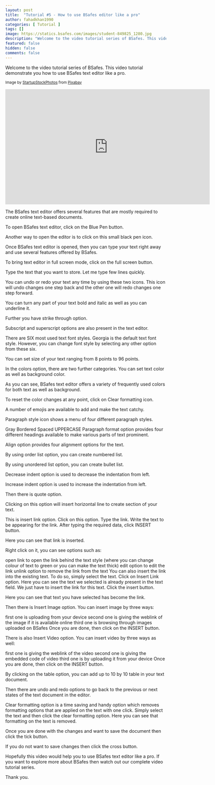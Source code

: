 ```yaml
---
layout: post
title:  "Tutorial #5 - How to use BSafes editor like a pro"
author: fahadkhan1990 
categories: [ Tutorial ]
tags: []
image: https://statics.bsafes.com/images/student-849825_1280.jpg 
description: "Welcome to the video tutorial series of BSafes. This video tutorial demonstrate you how to use BSafes text editor like a pro."
featured: false 
hidden: false 
comments: false
---
```


Welcome to the video tutorial series of BSafes. This video tutorial demonstrate you how to use BSafes text editor like a pro.

<sup>Image by <a href="https://pixabay.com/users/startupstockphotos-690514/">StartupStockPhotos</a> from <a href="https://pixabay.com/photos/student-typing-keyboard-text-849825/">Pixabay</a></sup>
<iframe width="640" height="360" src="https://www.youtube.com/embed/Toxk-uSLyWQ" frameborder="0" allow="accelerometer; autoplay; encrypted-media; gyroscope; picture-in-picture" allowfullscreen></iframe>

The BSafes text editor offers several features that are mostly required to create online text-based documents.

To open BSafes text editor, click on the Blue Pen button.

Another way to open the editor is to click on this small black pen icon.

Once BSafes text editor is opened, then you can type your text right away and use several features offered by BSafes. 

To bring text editor in full screen mode, click on the full screen button.

Type the text that you want to store. Let me type few lines quickly.

You can undo or redo your text any time by using these two icons. This icon will undo changes one step back and the other one will redo changes one step forward.  

You can turn any part of your text bold and italic as well as you can underline it. 

Further you have strike through option.

Subscript and superscript options are also present in the text editor.

There are SIX most used text font styles. Georgia is the default text font style. However, you can change font style by selecting any other option from these six. 

You can set size of your text ranging from 8 points to 96 points.

In the colors option, there are two further categories. You can set text color as well as background color. 

As you can see, BSafes text editor offers a variety of frequently used colors for both text as well as background.

To reset the color changes at any point, click on Clear formatting icon.

A number of emojis are available to add and make the text catchy.

Paragraph style icon shows a menu of four different paragraph styles.

Gray
Bordered
Spaced
UPPERCASE
Paragraph format option provides four different headings available to make various parts of text prominent.

Align option provides four alignment options for the text.

By using order list option, you can create numbered list.

By using unordered list option, you can create bullet list.

Decrease indent option is used to decrease the indentation from left.

Increase indent option is used to increase the indentation from left.

Then there is quote option.

Clicking on this option will insert horizontal line to create section of your text.

This is insert link option. Click on this option. Type the link. Write the text to be appearing for the link. After typing the required data, click INSERT button.

Here you can see that link is inserted. 

Right click on it, you can see options such as:

open link to open the link behind the text 
style (where you can change colour of text to green or you can make the text thick)
edit option to edit the link
unlink option to remove the link from the text
You can also insert the link into the existing text. To do so, simply select the text. Click on Insert Link option. Here you can see the text we selected is already present in the text field. We just have to insert the link for this text. Click the insert button.

Here you can see that text you have selected has become the link.

Then there is Insert Image option. You can insert image by three ways:

first one is uploading from your device
second one is giving the weblink of the image if it is available online
third one is browsing through images uploaded on BSafes
Once you are done, then click on the INSERT button.

There is also Insert Video option. You can insert video by three ways as well:

first one is giving the weblink of the video
second one is giving the embedded code of video
third one is by uploading it from your device
Once you are done, then click on the INSERT button.

By clicking on the table option, you can add up to 10 by 10 table in your text document.

Then there are undo and redo options to go back to the previous or next states of the text document in the editor.

Clear formatting option is a time saving and handy option which removes formatting options that are applied on the text with one click. Simply select the text and then click the clear formatting option. Here you can see that formatting on the text is removed.



Once you are done with the changes and want to save the document then click the tick button.

If you do not want to save changes then click the cross button.



Hopefully this video would help you to use BSafes text editor like a pro. If you want to explore more about BSafes then watch out our complete video tutorial series.

Thank you.


